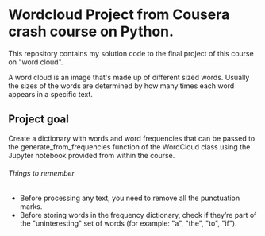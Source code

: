 # Wordcloud Project from Cousera crash course on Python.

This repository contains my solution code to the final project of this course on "word cloud".

A word cloud is an image that's made up of different sized words. Usually the sizes of the words are determined by how many times each word appears in a specific text.

## Project goal
Create a dictionary with words and word frequencies that can be passed to the generate_from_frequencies function of the WordCloud class using the Jupyter notebook provided from within the course.

###### Things to remember
- Before processing any text, you need to remove all the punctuation marks.
- Before storing words in the frequency dictionary, check if they’re part of the "uninteresting" set of words (for example: "a", "the", "to", "if"). 


